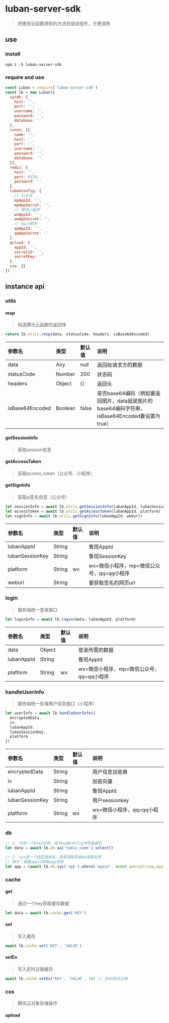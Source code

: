 # luban-server-sdk

> 把鲁班云函数用到的方法封装成组件，方便调用

## use

### install

`npm i -S luban-server-sdk`

### require and use

```javascript
const Luban = require('luban-server-sdk')
const lb = new Luban({
  sysdb: {
    host: '',
    port: '',
    username: '',
    password: '',
    database: ''
  },
  conns: [{
    name: '',
    host: '',
    port: '',
    username: '',
    password: '',
    database: ''
  }],
  redis: {
    host: '',
    port: 6379,
    password: ''
  },
  lubanConfig: {
    // 公众号
    mpAppId: '',
    mpAppSecret: '',
    // 微信小程序
    wxAppId: '',
    wxAppSecret: '',
    // qq小程序
    qqAppId: '',
    qqAppSecret: ''
  },
  qcloud: {
    appId: '',
    secretId: '',
    secretKey: ''
  },
  cos: {}
})
```

## instance api

### utils

#### resp

> 构造腾讯云函数的返回体

```javascript
return lb.utils.resp(data, statusCode, headers, isBase64Encoded)
```

|参数名|类型|默认值|说明|
|:-----|:-----|:-----|:-----|
|data|Any|null|返回给请求方的数据|
|statusCode|Number|200|状态码|
|headers|Object|{}|返回头|
|isBase64Encoded|Boolean|false|是否base64编码（例如要返回图片，data就是图片的base64编码字符串，isBase64Encoded要设置为true）|

#### getSessionInfo

> 获取session信息

#### getAccessToken

> 获取access_token（公众号、小程序）

#### getSignInfo

> 获取js签名信息（公众号）

```javascript
let sessionInfo = await lb.utils.getSessionInfo(lubanAppId, lubanSessionKey)
let accessToken = await lb.utils.getAccessToken(lubanAppId, platform)
let signInfo = await lb.utils.getSignInfo(lubanAppId, weburl)
```

|参数名|类型|默认值|说明|
|:-----|:-----|:-----|:-----|
|lubanAppId|String||鲁班AppId|
|lubanSessionKey|String||鲁班SessionKey|
|platform|String|wx|wx=微信小程序，mp=微信公众号，qq=qq小程序|
|weburl|String||要获取签名的网页url|

### login

> 服务端统一登录接口

```javascript
let loginInfo = await lb.login(data, lubanAppId, platform)
```

|参数名|类型|默认值|说明|
|:-----|:-----|:-----|:-----|
|data|Object||登录所需的数据|
|lubanAppId|String||鲁班AppId|
|platform|String|wx|wx=微信小程序，mp=微信公众号，qq=qq小程序|

### handleUserInfo

> 服务端统一处理用户信息接口（小程序）

```javascript
let userInfo = await lb.handleUserInfo({
  encryptedData,
  iv,
  lubanAppId,
  lubanSessionKey,
  platform
})
```

|参数名|类型|默认值|说明|
|:-----|:-----|:-----|:-----|
|encryptedData|String||用户信息加密串|
|iv|String||加密向量|
|lubanAppId|String||鲁班AppId|
|lubanSessionKey|String||用户sessionkey|
|platform|String|wx|wx=微信小程序，qq=qq小程序|

### db

```javascript
// 1. 引用一个knex实例，其中aa是config中的连接名
let data = await lb.db.aa('table_name').select()

// 2. sys是一个固定连接名，用来获取系统db连接实例
// 例子：根据appid获取app信息
let app = (await lb.db.sys('app').where('appid', event.queryString.appid))[0]
```

### cache

#### get

> 通过一个key获取缓存数据

```javascript
let data = await lb.cache.get('KEY')
```

#### set

> 写入缓存

```javascript
await lb.cache.set('KEY', 'VALUE')
```

#### setEx

> 写入定时过期缓存

```javascript
await lb.cache.setEx('KEY', 'VALUE', 30) // 30秒自动过期
```

### cos

> 腾讯云对象存储操作

#### upload
